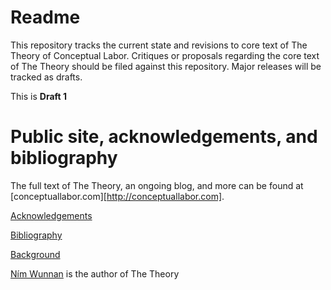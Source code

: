 # Readme

This repository tracks the current state and revisions to core text of The Theory of Conceptual Labor. Critiques or proposals regarding the core text of The Theory should be filed against this repository. Major releases will be tracked as drafts.

This is **Draft 1**

# Public site, acknowledgements, and bibliography

The full text of The Theory, an ongoing blog, and more can be found at [conceptuallabor.com][http://conceptuallabor.com].

[Acknowledgements](http://conceptuallabor.com/about/#acknowledgements)

[Bibliography](http://conceptuallabor.com/bibliography/)

[Background](http://conceptuallabor.com/about/)



[Ním Wunnan](http://wunnan.com) is the author of The Theory